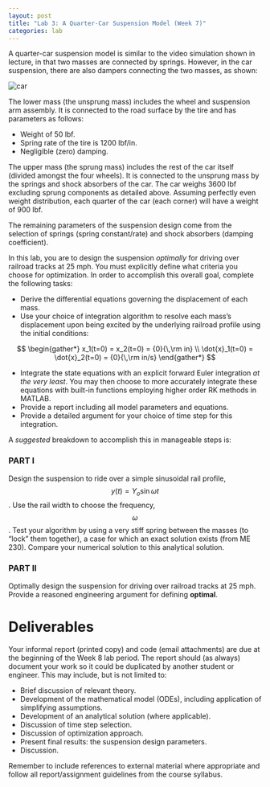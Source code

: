 ```yaml
---
layout: post
title: "Lab 3: A Quarter-Car Suspension Model (Week 7)"
categories: lab
---
```


A quarter-car suspension model is similar to the video simulation shown in lecture,
in that two masses are connected by springs. However, in the car suspension, there
are also dampers connecting the two masses, as shown:

![car](https://dl.dropboxusercontent.com/u/10724484/me300/car.PNG)

The lower mass (the unsprung mass) includes the wheel and suspension arm assembly.
It is connected to the road surface by the tire and has parameters as follows:

- Weight of 50 lbf.
- Spring rate of the tire is 1200 lbf/in.
- Negligible (zero) damping.

The upper mass (the sprung mass) includes the rest of the car itself (divided amongst the four wheels).
It is connected to the unsprung mass by the springs and shock absorbers of the car.
The car weighs 3600 lbf excluding sprung components as detailed above. Assuming
perfectly even weight distribution, each quarter of the car (each corner) will
have a weight of 900 lbf.

The remaining parameters of the suspension design come from the selection of
springs (spring constant/rate) and shock absorbers (damping coefficient).

In this lab, you are to design the suspension _optimally_ for driving
over railroad tracks at 25 mph. You must explicitly define what criteria you choose
for optimization. In order to accomplish this overall goal, complete the following tasks:

- Derive the differential equations governing the displacement of each mass.
- Use your choice of integration algorithm to resolve each mass’s displacement
  upon being excited by the underlying railroad profile using the initial conditions:

$$  
\begin{gather*}
  x_1(t=0) = x_2(t=0) = {0}{\,\rm in} \\
  \dot{x}_1(t=0) = \dot{x}_2(t=0) = {0}{\,\rm in/s}
\end{gather*}
$$

- Integrate the state equations with an explicit forward Euler integration
  _at the very least_. You may then choose to more accurately integrate these
  equations with built-in functions employing higher order RK methods in MATLAB.
- Provide a report including all model parameters and equations.
- Provide a detailed argument for your choice of time step for this integration.

A _suggested_ breakdown to accomplish this in manageable steps is:

### PART I
Design the suspension to ride over a simple sinusoidal rail profile,
$$y(t) = Y_o \sin \omega t$$. Use the rail width to choose the frequency, $$\omega$$.
Test your algorithm by using a very stiff spring between the masses (to “lock” them
together), a case for which an exact solution exists (from ME 230). Compare your
numerical solution to this analytical solution.

### PART II
Optimally design the suspension for driving over railroad tracks at 25 mph.
Provide a reasoned engineering argument for defining **optimal**.

# Deliverables

Your informal report (printed copy) and code (email attachments) are due at the beginning
of the Week 8 lab period. The report should (as always) document your work so it
could be duplicated by another student or engineer. This may include, but is not
limited to:

- Brief discussion of relevant theory.
- Development of the mathematical model (ODEs), including application of simplifying assumptions.
- Development of an analytical solution (where applicable).
- Discussion of time step selection.
- Discussion of optimization approach.
- Present final results: the suspension design parameters.
- Discussion.

Remember to include references to external material where appropriate and follow
all report/assignment guidelines from the course syllabus.
